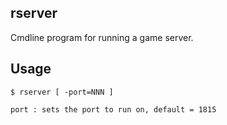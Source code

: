 ## rserver

Cmdline program for running a game server.

## Usage

```
$ rserver [ -port=NNN ]

port : sets the port to run on, default = 1815
```
